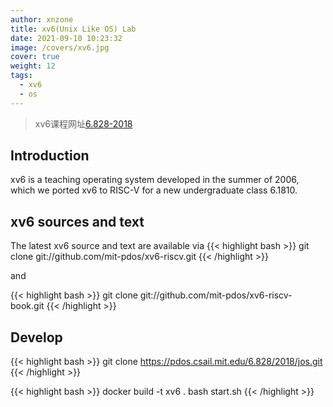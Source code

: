 ```yaml
---
author: xnzone
title: xv6(Unix Like OS) Lab
date: 2021-09-10 10:23:32
image: /covers/xv6.jpg
cover: true
weight: 12
tags:
  - xv6
  - os
---
```


>xv6课程网址[6.828-2018](https://pdos.csail.mit.edu/6.828/2018/)

## Introduction
xv6 is a teaching operating system developed in the summer of 2006, which we ported xv6 to RISC-V for a new undergraduate class 6.1810.

## xv6 sources and text

The latest xv6 source and text are available via
{{< highlight bash >}}
git clone git://github.com/mit-pdos/xv6-riscv.git
{{< /highlight  >}}

and

{{< highlight bash >}}
git clone git://github.com/mit-pdos/xv6-riscv-book.git
{{< /highlight  >}}

## Develop
{{< highlight bash >}}
git clone https://pdos.csail.mit.edu/6.828/2018/jos.git
{{< /highlight  >}}

{{< highlight bash >}}
docker build -t xv6 . 
bash start.sh
{{< /highlight  >}}